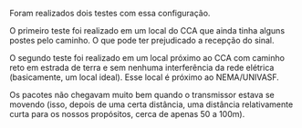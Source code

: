 Foram realizados dois testes com essa configuração.

O primeiro teste foi realizado em um local do CCA que ainda tinha alguns postes pelo caminho. O que pode ter prejudicado a recepção do sinal.

O segundo teste foi realizado em um local próximo ao CCA com caminho reto em estrada de terra e sem nenhuma interferência da rede elétrica (basicamente, um local ideal). Esse local é próximo ao NEMA/UNIVASF.

Os pacotes não chegavam muito bem quando o transmissor estava se movendo (isso, depois de uma certa distância, uma distância relativamente curta para os nossos propósitos, cerca de apenas 50 a 100m).